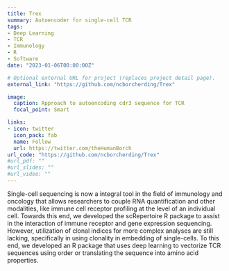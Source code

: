 ```yaml
---
title: Trex
summary: Autoencoder for single-cell TCR
tags:
- Deep Learning
- TCR
- Immunology
- R
- Software
date: "2023-01-06T00:00:00Z"

# Optional external URL for project (replaces project detail page).
external_link: "https://github.com/ncborcherding/Trex"

image:
  caption: Approach to autoencoding cdr3 sequence for TCR
  focal_point: Smart

links:
- icon: twitter
  icon_pack: fab
  name: Follow
  url: https://twitter.com/theHumanBorch
url_code: "https://github.com/ncborcherding/Trex"
#url_pdf: ""
#url_slides: ""
#url_video: ""
---
```


Single-cell sequencing is now a integral tool in the field of immunology and oncology that allows researchers to couple RNA quantification and other modalities, like immune cell receptor profiling at the level of an individual cell. Towards this end, we developed the scRepertoire R package to assist in the interaction of immune receptor and gene expression sequencing. However, utilization of clonal indices for more complex analyses are still lacking, specifically in using clonality in embedding of single-cells. To this end, we developed an R package that uses deep learning to vectorize TCR sequences using order or translating the sequence into amino acid properties.